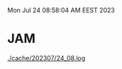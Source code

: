 Mon Jul 24 08:58:04 AM EEST 2023
# JAM
<a href='./cache/202307/24_08.log'>./cache/202307/24_08.log</a>
